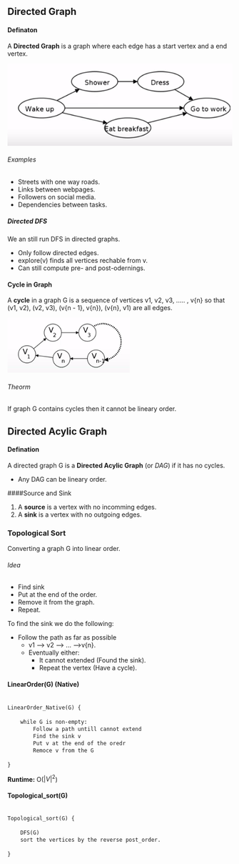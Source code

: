 ## Directed Graph

#### Definaton

A **Directed Graph** is a graph where each edge has a start vertex and a end vertex.

![Directed Graph](images/direced_graphs.png "Directed Graph")


###### Examples

* Streets with one way roads.
* Links between webpages.
* Followers on social media.
* Dependencies between tasks.

##### Directed DFS

We an still run DFS in directed graphs.

* Only follow directed edges.
* explore(v) finds all vertices rechable from v.
* Can still compute pre- and post-odernings.

#### Cycle in Graph

A **cycle** in a graph G is a sequence of vertices v1, v2, v3, ..... , v{n} so that (v1, v2), (v2, v3), (v{n - 1}, v{n}), (v{n}, v1) are all edges.

![Cyclic Graphs](images/cyclic_graphs.png "Cyclic Graph")

###### Theorm ######
If graph G contains cycles then it cannot be lineary order.

## Directed Acylic Graph

#### Defination

A directed graph G is a **Directed Acylic Graph** (or *DAG*) if it has no cycles.

* Any DAG can be lineary order.

####Source and Sink

1. A **source** is a vertex with no incomming edges.
2. A **sink** is a vertex with no outgoing edges.


### Topological Sort

Converting a graph G into linear order.

###### Idea

- Find sink
- Put at the end of the order.
- Remove it from the graph.
- Repeat.

To find the sink we do the following:

* Follow the path as far as possible
	- v1 --> v2 --> ... -->v{n}.
	- Eventually either:
		+ It cannot extended (Found the sink).
		+ Repeat the vertex (Have a cycle).


#### LinearOrder(G) (Native)

```

LinearOrder_Native(G) {

	while G is non-empty:
		Follow a path untill cannot extend
		Find the sink v
		Put v at the end of the oredr
		Remoce v from the G

}

```

**Runtime:** O($|V|^2$)

#### Topological_sort(G)

```

Topological_sort(G) {

	DFS(G)
	sort the vertices by the reverse post_order.

}